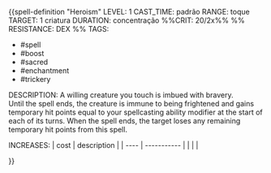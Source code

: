 {{spell-definition "Heroism"
LEVEL: 1
CAST_TIME: padrão
RANGE: toque
TARGET: 1 criatura
DURATION: concentração
%%CRIT: 20/2x%%
%% RESISTANCE: DEX %%
TAGS:
- #spell
- #boost 
- #sacred 
- #enchantment 
- #trickery 

DESCRIPTION:
A willing creature you touch is imbued with bravery.  
Until the spell ends, the creature is immune to being frightened and gains temporary hit points equal to your spellcasting ability modifier at the start of each of its turns. When the spell ends, the target loses any remaining temporary hit points from this spell.

INCREASES:
| cost | description |
| ---- | ----------- |
|      |             |

}}
